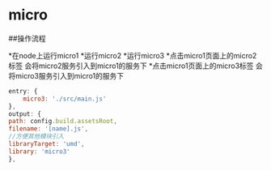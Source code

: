 # micro
##操作流程

*在node上运行micro1
*运行micro2
*运行micro3
*点击micro1页面上的micro2标签 会将micro2服务引入到micro1的服务下
*点击micro1页面上的micro3标签 会将micro3服务引入到micro1的服务下
```javascript
entry: {
    micro3: './src/main.js'
},
output: {
path: config.build.assetsRoot,
filename: '[name].js',
//方便其他模块引入
libraryTarget: 'umd',
library: 'micro3'
},
```
